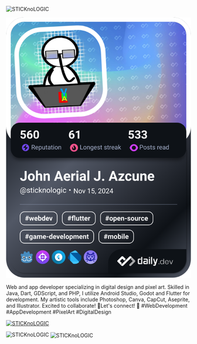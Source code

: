 

<p align="left"> <img src="https://komarev.com/ghpvc/?username=sticknologic&label=Profile%20views&color=000000&style=flat" alt="STICKnoLOGIC" /> </p>


<a href="https://app.daily.dev/sticknologic"><img src="./devcard.png" width="652" alt="John Aerial J.  Azcune's Dev Card"/></a>

Web and app developer specializing in digital design and pixel art. Skilled in Java, Dart, GDScript, and PHP, I utilize Android Studio, Godot and Flutter for development. My artistic tools include Photoshop, Canva, CapCut, Aseprite, and Illustrator. Excited to collaborate! 🎨Let's connect! 🚀 #WebDevelopment #AppDevelopment #PixelArt #DigitalDesign


<p align="left"> <a href="https://github.com/ryo-ma/github-profile-trophy"><img src="https://github-profile-trophy.vercel.app/?username=STICKnoLOGIC" alt="STICKnoLOGIC" /></a> </p>

<p><img align="left" src="https://github-readme-stats.vercel.app/api/top-langs?username=STICKnoLOGIC&show_icons=true&locale=en&layout=compact" alt="STICKnoLOGIC" /></p>

<p>&nbsp;<img align="center" src="https://github-readme-stats.vercel.app/api?username=STICKnoLOGIC&show_icons=true&locale=en" alt="STICKnoLOGIC" /></p>



<!---
STICKnoLOGIC/STICKnoLOGIC is a ✨ special ✨ repository because its `README.md` (this file) appears on your GitHub profile.
You can click the Preview link to take a look at your changes.
--->
